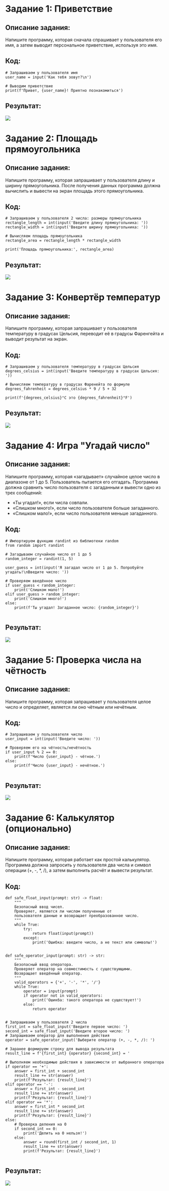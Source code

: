 # Задание 1: Приветствие

## Описание задания: 
Напишите программу, которая сначала спрашивает у пользователя его имя, а затем выводит персональное приветствие, используя это имя.

## Код:
```
# Запрашиваем у пользователя имя
user_name = input('Как тебя зовут?\n')

# Выводим приветствие
print(f'Привет, {user_name}! Приятно познакомиться')

```
## Результат:
![](task_1.png)
# Задание 2: Площадь прямоугольника

## Описание задания:
Напишите программу, которая запрашивает у пользователя длину и ширину прямоугольника. После получения данных программа должна вычислить и вывести на экран площадь этого прямоугольника.

## Код:
```
# Запрашиваем у пользователя 2 числа: размеры прямоугольника
rectangle_length = int(input('Введите длину прямоугольника: '))
rectangle_width = int(input('Введите ширину прямоугольника: '))

# Вычисляем площадь прямоугольника
rectangle_area = rectangle_length * rectangle_width

print('Площадь прямоугольника:', rectangle_area)

```
## Результат:
![](task_2.png)
# Задание 3: Конвертёр температур
## Описание задания:
Напишите программу, которая запрашивает у пользователя температуру в градусах Цельсия, переводит её в градусы Фаренгейта и выводит результат на экран.

## Код:
```
# Запрашиваем у пользователя температуру в градусах Цельсия
degrees_celsius = int(input('Введите температуру в градусах Цельсия: '))

# Вычисляем температуру в градусах Фаренейта по формуле
degrees_fahrenheit = degrees_celsius * 9 / 5 + 32

print(f'{degrees_celsius}°C это {degrees_fahrenheit}°F')

```
## Результат:
![](task_3.png)
# Задание 4: Игра "Угадай число"
## Описание задания:
Напишите программу, которая «загадывает» случайное целое число в диапазоне от 1 до 5. Пользователь пытается его отгадать. Программа должна сравнить число пользователя с загаданным и вывести одно из трех сообщений:
- «Ты угадал!», если числа совпали.
- «Слишком много!», если число пользователя больше загаданного.
- «Слишком мало!», если число пользователя меньше загаданного.
## Код:
```
# Импортируем функцию randint из библиотеки random
from random import randint
  
# Загадываем случайное число от 1 до 5
random_integer = randint(1, 5)
  
user_guess = int(input('Я загадал число от 1 до 5. Попробуйте угадать!\nВведите число: '))
  
# Проверяем введённое число
if user_guess < random_integer:
    print('Слишком мало!')
elif user_guess > random_integer:
    print('Слишком много!')
else:
    print(f'Ты угадал! Загаданное число: {random_integer}')
        
```
## Результат:
![](task_4.png)
# Задание 5: Проверка числа на чётность
## Описание задания:
Напишите программу, которая запрашивает у пользователя целое число и определяет, является ли оно чётным или нечётным.
## Код:
```
# Запрашиваем у пользователя число
user_input = int(input('Введите число: '))
  
# Проверяем его на чётность/нечётность
if user_input % 2 == 0:
    print(f'Число {user_input} - чётное.')
else:
    print(f'Число {user_input} - нечётное.')
    
```
## Результат:
![](task_5.png)
# Задание 6: Калькулятор (опционально)
## Описание задания:
Напишите программу, которая работает как простой калькулятор. Программа должна запросить у пользователя два числа и символ операции (+, -, *, /), а затем выполнить расчёт и вывести результат.
## Код:
```
def safe_float_input(prompt: str) -> float:
    """
    Безопасный ввод чисел.
    Проверяет, являются ли числом полученные от
    пользователя данные и возвращает преобразованное число.
    """
    while True:
        try:
            return float(input(prompt))
        except:
            print('Ошибка: введите число, а не текст или символы!')
  
  
def safe_operator_input(prompt: str) -> str:
    """
    Безопасный ввод оператора.
    Проверяет оператор на совместимость с существующими.
    Возвращает введённый оператор.
    """
    valid_operators = {'+', '-', '*', '/'}
    while True:
        operator = input(prompt)
        if operator not in valid_operators:
            print('Ошикба: такого оператора не существует!')
        else:
            return operator
  
  
# Запрашиваем у пользователя 2 числа
first_int = safe_float_input('Введите первое число: ')
second_int = safe_float_input('Введите второе число: ')
# Запрашиваем оператор для выполнения действия
operator = safe_operator_input('Выберите оператор (+, -, *, /): ')
  
# Заранее формируем строку для вывода результата
result_line = f'{first_int} {operator} {second_int} = '
  
# Выполняем необходимые действия в зависимости от выбранного оператора
if operator == '+':
    answer = first_int + second_int
    result_line += str(answer)
    print(f'Результат: {result_line}')
elif operator == '-':
    answer = first_int - second_int
    result_line += str(answer)
    print(f'Результат: {result_line}')
elif operator == '*':
    answer = first_int * second_int
    result_line += str(answer)
    print(f'Результат: {result_line}')
else:
    # Проверка деления на 0
    if second_int == 0:
        print('Делить на 0 нельзя!')
    else:
        answer = round(first_int / second_int, 1)
        result_line += str(answer)
        print(f'Результат: {result_line}')
    
```
## Результат:
![](task_6.png)
